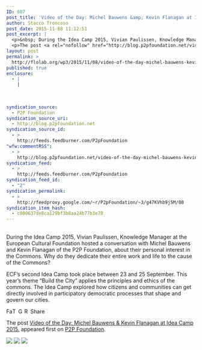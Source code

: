 ```yaml
---
ID: 607
post_title: 'Video of the Day: Michel Bauwens &amp; Kevin Flanagan at Idea Camp 2015.'
author: Stacco Troncoso
post_date: 2015-11-08 11:12:51
post_excerpt: |
  <p>&nbsp; During the Idea Camp 2015, Vivian Paulissen, Knowledge Manager at the European Cultural Foundation hosted a conversation with Michel Bauwens and Kevin Flanagan of the P2P Foundation, about their personal interest in the Commons. Why do they dedicate their entire work and life to the cause of the Commons? ECF&rsquo;s second Idea Camp took [&hellip;]</p>
  <p>The post <a rel="nofollow" href="http://blog.p2pfoundation.net/video-of-the-day-michel-bauwens-kevin-flanagan-at-idea-camp-2015/2015/11/08">Video of the Day: Michel Bauwens &amp; Kevin Flanagan at Idea Camp 2015.</a> appeared first on <a rel="nofollow" href="http://blog.p2pfoundation.net/">P2P Foundation</a>.</p>
layout: post
permalink: >
  http://flolab.org/wp3/2015/11/08/video-of-the-day-michel-bauwens-kevin-flanagan-at-idea-camp-2015/
published: true
enclosure:
  - |
    |
        
        
        
syndication_source:
  - P2P Foundation
syndication_source_uri:
  - http://blog.p2pfoundation.net
syndication_source_id:
  - >
    http://feeds.feedburner.com/P2pFoundation
"wfw:commentRSS":
  - >
    http://blog.p2pfoundation.net/video-of-the-day-michel-bauwens-kevin-flanagan-at-idea-camp-2015/2015/11/08/feed
syndication_feed:
  - >
    http://feeds.feedburner.com/P2pFoundation
syndication_feed_id:
  - "2"
syndication_permalink:
  - >
    http://feedproxy.google.com/~r/P2pFoundation/~3/g47KVhb9j5M/08
syndication_item_hash:
  - c000637de8ca129bf3b8aa24b77b3e78
---
```

  
   
During the Idea Camp 2015, Vivian Paulissen, Knowledge Manager at the European Cultural Foundation hosted a conversation with Michel Bauwens and Kevin Flanagan of the P2P Foundation, about their personal interest in the Commons. Why do they dedicate their entire work and life to the cause of the Commons?

ECF’s second Idea Camp took place between 23 and 25 September. This year’s theme “Build the City” applies the principles and ethics of the commons. The Idea Camp explored how citizens and communities can get directly involved in participatory democratic processes that shape and govern our cities.

<a class="a2a_button_facebook" href="http://www.addtoany.com/add_to/facebook?linkurl=http%3A%2F%2Fblog.p2pfoundation.net%2Fvideo-of-the-day-michel-bauwens-kevin-flanagan-at-idea-camp-2015%2F2015%2F11%2F08&linkname=Video%20of%20the%20Day%3A%20Michel%20Bauwens%20%26%20Kevin%20Flanagan%20at%20Idea%20Camp%202015." title="Facebook" rel="nofollow"><img src="http://blog.p2pfoundation.net/wp-content/plugins/add-to-any/icons/facebook.png" width="16" height="16" alt="Facebook" /></a><a class="a2a_button_twitter" href="http://www.addtoany.com/add_to/twitter?linkurl=http%3A%2F%2Fblog.p2pfoundation.net%2Fvideo-of-the-day-michel-bauwens-kevin-flanagan-at-idea-camp-2015%2F2015%2F11%2F08&linkname=Video%20of%20the%20Day%3A%20Michel%20Bauwens%20%26%20Kevin%20Flanagan%20at%20Idea%20Camp%202015." title="Twitter" rel="nofollow"><img src="http://blog.p2pfoundation.net/wp-content/plugins/add-to-any/icons/twitter.png" width="16" height="16" alt="Twitter" /></a><a class="a2a_button_google_plus" href="http://www.addtoany.com/add_to/google_plus?linkurl=http%3A%2F%2Fblog.p2pfoundation.net%2Fvideo-of-the-day-michel-bauwens-kevin-flanagan-at-idea-camp-2015%2F2015%2F11%2F08&linkname=Video%20of%20the%20Day%3A%20Michel%20Bauwens%20%26%20Kevin%20Flanagan%20at%20Idea%20Camp%202015." title="Google+" rel="nofollow"><img src="http://blog.p2pfoundation.net/wp-content/plugins/add-to-any/icons/google_plus.png" width="16" height="16" alt="Google+" /></a><a class="a2a_button_reddit" href="http://www.addtoany.com/add_to/reddit?linkurl=http%3A%2F%2Fblog.p2pfoundation.net%2Fvideo-of-the-day-michel-bauwens-kevin-flanagan-at-idea-camp-2015%2F2015%2F11%2F08&linkname=Video%20of%20the%20Day%3A%20Michel%20Bauwens%20%26%20Kevin%20Flanagan%20at%20Idea%20Camp%202015." title="Reddit" rel="nofollow"><img src="http://blog.p2pfoundation.net/wp-content/plugins/add-to-any/icons/reddit.png" width="16" height="16" alt="Reddit" /></a><a class="a2a_dd a2a_target addtoany_share_save" href="https://www.addtoany.com/share#url=http%3A%2F%2Fblog.p2pfoundation.net%2Fvideo-of-the-day-michel-bauwens-kevin-flanagan-at-idea-camp-2015%2F2015%2F11%2F08&title=Video%20of%20the%20Day%3A%20Michel%20Bauwens%20%26%20Kevin%20Flanagan%20at%20Idea%20Camp%202015." id="wpa2a_2"><img src="http://blog.p2pfoundation.net/wp-content/plugins/add-to-any/share_save_120_16.png" width="120" height="16" alt="Share" /></a>

The post <a rel="nofollow" href="http://blog.p2pfoundation.net/video-of-the-day-michel-bauwens-kevin-flanagan-at-idea-camp-2015/2015/11/08">Video of the Day: Michel Bauwens & Kevin Flanagan at Idea Camp 2015.</a> appeared first on <a rel="nofollow" href="http://blog.p2pfoundation.net/">P2P Foundation</a>.

<div class="feedflare">
  <a href="http://feeds.feedburner.com/~ff/P2pFoundation?a=g47KVhb9j5M:CwMi35oCAhk:7Q72WNTAKBA"><img src="http://feeds.feedburner.com/~ff/P2pFoundation?d=7Q72WNTAKBA" border="0" /></img></a> <a href="http://feeds.feedburner.com/~ff/P2pFoundation?a=g47KVhb9j5M:CwMi35oCAhk:D7DqB2pKExk"><img src="http://feeds.feedburner.com/~ff/P2pFoundation?i=g47KVhb9j5M:CwMi35oCAhk:D7DqB2pKExk" border="0" /></img></a> <a href="http://feeds.feedburner.com/~ff/P2pFoundation?a=g47KVhb9j5M:CwMi35oCAhk:2mJPEYqXBVI"><img src="http://feeds.feedburner.com/~ff/P2pFoundation?d=2mJPEYqXBVI" border="0" /></img></a>
</div>

<img src="http://feeds.feedburner.com/~r/P2pFoundation/~4/g47KVhb9j5M" height="1" width="1" alt="" />